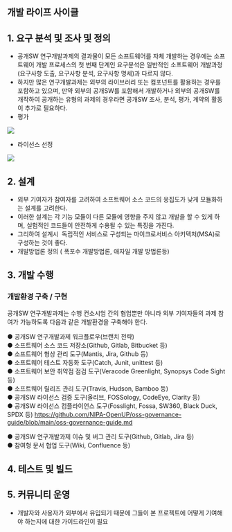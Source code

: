 ## 개발 라이프 사이클

## 1\. 요구 분석 및 조사 및 정의

*   공개SW 연구개발과제의 결과물이 모든 소프트웨어를 자체 개발하는 경우에는 소프트웨어 개발 프로세스의 첫 번째 단계인 요구분석은 일반적인 소프트웨어 개발과정(요구사항 도출, 요구사항 분석, 요구사항 명세)과 다르지 않다.
*   하지만 많은 연구개발과제는 외부의 라이브러리 또는 컴포넌트를 활용하는 경우를 포함하고 있으며, 만약 외부의 공개SW를 포함해서 개발하거나 외부의 공개SW를 개작하여 공개하는 유형의 과제의 경우라면 공개SW 조사, 분석, 평가, 계약의 활동이 추가로 필요하다.
*   평가

![](https://user-images.githubusercontent.com/31919227/147047923-23d290d7-f763-4fa7-bec8-666ed4433208.png)

*   라이선스 선정

![](https://user-images.githubusercontent.com/31919227/147047549-3d1bcc38-e1e2-49bd-a4ce-0890e717e13e.png)

## 2\. 설계

*   외부 기여자가 참여자를 고려하여 소프트웨어 소스 코드의 응집도가 낮게 모듈화하는 설계를 고려한다. 
*   이러한 설계는 각 기능 모듈이 다른 모듈에 영향을 주지 않고 개발을 할 수 있게 하며, 실험적인 코드들이 안전하게 수용될 수 있는 특징을 가진다. 
*   그리하여 설계시  독립적인 서비스로 구성되는 마이크로서비스 아키텍처(MSA)로 구성하는 것이 좋다.
*   개발방법론 정의 ( 폭포수 개발방법론, 애자일 개발 방법론등)

## 3\. 개발 수행

### 개발환경 구축 / 구현

공개SW 연구개발과제는 수행 컨소시엄 간의 협업뿐만 아니라 외부 기여자들의 과제 참여가 가능하도록 다음과 같은 개발환경을 구축해야 한다.

● 공개SW 연구개발과제 워크플로우(브랜치 전략)  
● 소프트웨어 소스 코드 저장소(Github, Gitlab, Bitbucket 등)  
● 소프트웨어 형상 관리 도구(Mantis, Jira, Github 등)  
● 소프트웨어 테스트 자동화 도구(Catch, Junit, unittest 등)  
● 소프트웨어 보안 취약점 점검 도구(Veracode Greenlight, Synopsys Code Sight 등)  
● 소프트웨어 릴리즈 관리 도구(Travis, Hudson, Bamboo 등)  
● 공개SW 라이선스 검증 도구(올리브, FOSSology, CodeEye, Clarity 등)  
● 공개SW 라이선스 컴플라이언스 도구(Fosslight, Fossa, SW360, Black Duck, SPDX 등) https://github.com/NIPA-OpenUP/oss-governance-guide/blob/main/oss-governance-guide.md

● 공개SW 연구개발과제 이슈 및 버그 관리 도구(Github, Gitlab, Jira 등)  
● 참여형 문서 협업 도구(Wiki, Confluence 등)

## 4\. 테스트 및 빌드 

## 5\. 커뮤니티 운영

*   개발자와 사용자가 외부에서 유입되기 때문에 그들이 본 프로젝트에 어떻게 기여해야 하는지에 대한 가이드라인이 필요

